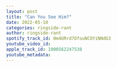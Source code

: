 ```yaml
---
layout: post
title: "Can You See Him?"
date: 2022-05-18
categories: ringside-rant
author: ringside-rant
spotify_track_id: 0m4URrd7OfouNCOYiNNdG3
youtube_video_id: 
apple_track_id: 1000562247538
youtube_metadata: 
---
```

